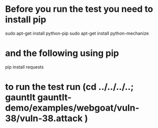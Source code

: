 # Before you run the test you need to install pip
sudo apt-get install python-pip
sudo apt-get install python-mechanize
# and the following using pip
pip install requests
# to run the test run (cd ../../../..; gauntlt gauntlt-demo/examples/webgoat/vuln-38/vuln-38.attack )

